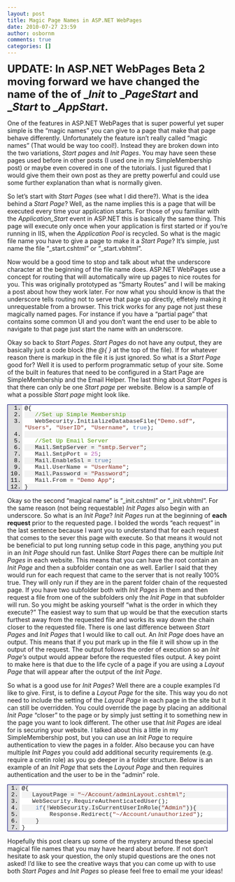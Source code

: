 ```yaml
---
layout: post
title: Magic Page Names in ASP.NET WebPages
date: 2010-07-27 23:59
author: osbornm
comments: true
categories: []
---
```


<span style="font-size: x-large;"><strong>UPDATE: In ASP.NET WebPages Beta 2 moving forward we have changed the name of the of _<em>Init</em> to _<em>PageStart</em> and _<em>Start</em> to _<em>AppStart</em>.</strong></span>

One of the features in ASP.NET WebPages that is super powerful yet super simple is the “magic names” you can give to a page that make that page behave differently. Unfortunately the feature isn’t really called “magic names” (That would be way too cool!). Instead they are broken down into the two variations, <em>Start pages</em> and <em>Init Pages</em>. You may have seen these pages used before in other posts (I used one in my SimpleMembership post) or maybe even covered in one of the tutorials. I just figured that I would give them their own post as they are pretty powerful and could use some further explanation than what is normally given.

So let’s start with <em>Start Pages</em> (see what I did there?). What is the idea behind a <em>Start Page</em>? Well, as the name implies this is a page that will be executed every time your application starts. For those of you familiar with the <em>Application_Start</em> event in ASP.NET this is basically the same thing. This page will execute only once when your application is first started or if you’re running in IIS, when the <em>Application Pool</em> is recycled. So what is the magic file name you have to give a page to make it a <em>Start Page</em>? It’s simple, just name the file “_start.cshtml” or “_start.vbhtml”.

Now would be a good time to stop and talk about what the underscore character at the beginning of the file name does. ASP.NET WebPages use a concept for routing that will automatically wire up pages to nice routes for you. This was originally prototyped as “Smarty Routes” and I will be making a post about how they work later. For now what you should know is that the underscore tells routing not to serve that page up directly, effetely making it unrequestable from a browser. This trick works for any page not just these magically named pages. For instance if you have a “partial page” that contains some common UI and you don’t want the end user to be able to navigate to that page just start the name with an underscore.

Okay so back to <em>Start Pages</em>. <em>Start Pages</em> do not have any output, they are basically just a code block (the <em>@{ }</em> at the top of the file). If for whatever reason there is markup in the file it is just ignored. So what is a <em>Start Page</em> good for? Well it is used to perform programmatic setup of your site. Some of the built in features that need to be configured in a Start Page are SimpleMembership and the Email Helper. The last thing about <em>Start Pages</em> is that there can only be one <em>Start page</em> per website. Below is a sample of what a possible <em>Start page</em> might look like.

<div class="wlWriterEditableSmartContent" id="scid:9ce6104f-a9aa-4a17-a79f-3a39532ebf7c:75506868-1f19-45e6-8fe0-64a65e97d1d8" style="margin: 0px; display: inline; float: none; padding: 0px;">
<div style="border: #000080 1px solid; color: #000; font-family: 'Courier New', Courier, Monospace; font-size: 10pt;">
<div style="background: #ddd; max-height: 300px; overflow: auto;">
<ol style="background: #ffffff; margin: 0 0 0 2.5em; padding: 0 0 0 5px;">
    <li><span style="color: #000000;">@{</span></li>
    <li style="background: #f3f3f3;">   <span style="color: #509610;">//Set up Simple Membership</span></li>
    <li>   <span style="color: #232323;">WebSecurity.InitializeDatabaseFile(</span><span style="color: #823125;">"Demo.sdf"</span><span style="color: #232323;">, </span><span style="color: #823125;">"Users"</span><span style="color: #232323;">, </span><span style="color: #823125;">"UserID"</span><span style="color: #232323;">, </span><span style="color: #823125;">"Username"</span><span style="color: #232323;">, </span><span style="color: #4f76ac;">true</span><span style="color: #232323;">);</span></li>
    <li style="background: #f3f3f3;"></li>
    <li>   <span style="color: #509610;">//Set Up Email Server</span></li>
    <li style="background: #f3f3f3;">   <span style="color: #232323;">Mail.SmtpServer = </span><span style="color: #823125;">"smtp.Server"</span><span style="color: #232323;">;</span></li>
    <li>   <span style="color: #232323;">Mail.SmtpPort = </span><span style="color: #b35bb4;">25</span><span style="color: #232323;">;</span></li>
    <li style="background: #f3f3f3;">   <span style="color: #232323;">Mail.EnableSsl = </span><span style="color: #4f76ac;">true</span><span style="color: #232323;">;</span></li>
    <li>   <span style="color: #232323;">Mail.UserName = </span><span style="color: #823125;">"UserName"</span><span style="color: #232323;">;</span></li>
    <li style="background: #f3f3f3;">   <span style="color: #232323;">Mail.Password = </span><span style="color: #823125;">"Password"</span><span style="color: #232323;">;</span></li>
    <li>   <span style="color: #232323;">Mail.From = </span><span style="color: #823125;">"Demo App"</span><span style="color: #232323;">;</span></li>
    <li style="background: #f3f3f3;"><span style="color: #232323;">}</span></li>
</ol>
</div>
</div>
</div>

Okay so the second “magical name” is “_init.cshtml” or “_init.vbhtml”. For the same reason (not being requestable) <em>Init Pages</em> also begin with an underscore. So what is an <em>Init Page</em>? <em>Init Pages</em> run at the beginning of <strong>each request</strong> prior to the requested page. I bolded the words “each request” in the last sentence because I want you to understand that for each request that comes to the sever this page with execute. So that means it would not be beneficial to put long running setup code in this page, anything you put in an <em>Init Page</em> should run fast. Unlike <em>Start Pages</em> there can be multiple <em>Init Pages</em> in each website. This means that you can have the root contain an <em>Init Page</em> and then a subfolder contain one as well. Earlier I said that they would run for each request that came to the server that is not really 100% true. They will only run if they are in the parent folder chain of the requested page. If you have two subfolder both with <em>Init Pages</em> in them and then request a file from one of the subfolders only the <em>Init Page</em> in that subfolder will run. So you might be asking yourself “what is the order in which they execute?” The easiest way to sum that up would be that the execution starts furthest away from the requested file and works its way down the chain closer to the requested file. There is one last difference between <em>Start Pages</em> and <em>Init Pages</em> that I would like to call out. An<em> Init Page</em> does have an output. This means that if you put mark up in the file it will show up in the output of the request. The output follows the order of execution so an <em>Init Page’s</em> output would appear before the requested files output. A key point to make here is that due to the life cycle of a page if you are using a <em>Layout Page</em> that will appear after the output of the <em>Init Page</em>.

So what is a good use for <em>Init Pages</em>? Well there are a couple examples I’d like to give. First, is to define a <em>Layout Page</em> for the site. This way you do not need to include the setting of the <em>Layout Page</em> in each page in the site but it can still be overridden. You could override the page by placing an additional <em>Init Page</em> “closer” to the page or by simply just setting it to something new in the page you want to look different. The other use that <em>Init Pages</em> are ideal for is securing your website. I talked about this a little in my SimpleMembership post, but you can use an <em>Init Page</em> to require authentication to view the pages in a folder. Also because you can have multiple <em>Init Pages</em> you could add additional security requirements (e.g. require a cretin role) as you go deeper in a folder structure. Below is an example of an <em>Init Page</em> that sets the <em>Layout Page</em> and then requires authentication and the user to be in the “admin” role.

<div class="wlWriterEditableSmartContent" id="scid:9ce6104f-a9aa-4a17-a79f-3a39532ebf7c:03e46b09-31fd-48dd-b44a-2a6c35b77d04" style="margin: 0px; display: inline; float: none; padding: 0px;">
<div style="border: #000080 1px solid; color: #000; font-family: 'Courier New', Courier, Monospace; font-size: 10pt;">
<div style="background: #ddd; max-height: 300px; overflow: auto;">
<ol style="background: #ffffff; margin: 0 0 0 2em; padding: 0 0 0 5px;">
    <li><span style="color: #000000;">@{</span></li>
    <li style="background: #f3f3f3;">   <span style="color: #232323;">LayoutPage = </span><span style="color: #823125;">"~/Account/adminLayout.cshtml"</span><span style="color: #232323;">;</span></li>
    <li>   <span style="color: #232323;">WebSecurity.RequireAuthenticatedUser();</span></li>
    <li style="background: #f3f3f3;">    <span style="color: #4f76ac;">if</span><span style="color: #232323;">(!WebSecurity.IsCurrentUserInRole(</span><span style="color: #823125;">"Admin"</span><span style="color: #232323;">)){</span></li>
    <li>        <span style="color: #232323;">Response.Redirect(</span><span style="color: #823125;">"~/Account/unauthorized"</span><span style="color: #232323;">);</span></li>
    <li style="background: #f3f3f3;">    <span style="color: #232323;">}</span></li>
    <li><span style="color: #232323;">}</span></li>
</ol>
</div>
</div>
</div>

Hopefully this post clears up some of the mystery around these special magical file names that you may have heard about before. If not don’t hesitate to ask your question, the only stupid questions are the ones not asked! I’d like to see the creative ways that you can come up with to use both <em>Start Pages</em> and <em>Init Pages</em> so please feel free to email me your ideas!
